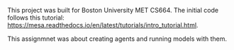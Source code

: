 This project was built for Boston University MET CS664. The initial code follows this tutorial: https://mesa.readthedocs.io/en/latest/tutorials/intro_tutorial.html.

This assignmnet was about creating agents and running models with them.
